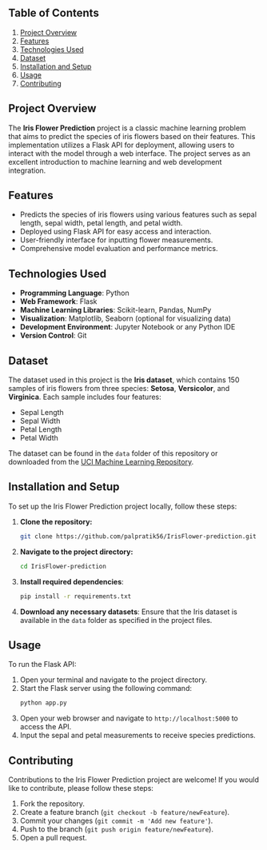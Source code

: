 ## Table of Contents
1. [Project Overview](#project-overview)
2. [Features](#features)
3. [Technologies Used](#technologies-used)
4. [Dataset](#dataset)
5. [Installation and Setup](#installation-and-setup)
6. [Usage](#usage)
7. [Contributing](#contributing)

## Project Overview

The **Iris Flower Prediction** project is a classic machine learning problem that aims to predict the species of iris flowers based on their features. This implementation utilizes a Flask API for deployment, allowing users to interact with the model through a web interface. The project serves as an excellent introduction to machine learning and web development integration.

## Features

- Predicts the species of iris flowers using various features such as sepal length, sepal width, petal length, and petal width.
- Deployed using Flask API for easy access and interaction.
- User-friendly interface for inputting flower measurements.
- Comprehensive model evaluation and performance metrics.

## Technologies Used

- **Programming Language**: Python
- **Web Framework**: Flask
- **Machine Learning Libraries**: Scikit-learn, Pandas, NumPy
- **Visualization**: Matplotlib, Seaborn (optional for visualizing data)
- **Development Environment**: Jupyter Notebook or any Python IDE
- **Version Control**: Git

## Dataset

The dataset used in this project is the **Iris dataset**, which contains 150 samples of iris flowers from three species: **Setosa**, **Versicolor**, and **Virginica**. Each sample includes four features:

- Sepal Length
- Sepal Width
- Petal Length
- Petal Width

The dataset can be found in the `data` folder of this repository or downloaded from the [UCI Machine Learning Repository](https://archive.ics.uci.edu/ml/datasets/iris).

## Installation and Setup

To set up the Iris Flower Prediction project locally, follow these steps:

1. **Clone the repository:**
    ```bash
    git clone https://github.com/palpratik56/IrisFlower-prediction.git
    ```

2. **Navigate to the project directory:**
    ```bash
    cd IrisFlower-prediction
    ```

3. **Install required dependencies**:
    ```bash
    pip install -r requirements.txt
    ```

4. **Download any necessary datasets**: Ensure that the Iris dataset is available in the `data` folder as specified in the project files.

## Usage

To run the Flask API:

1. Open your terminal and navigate to the project directory.
2. Start the Flask server using the following command:
    ```bash
    python app.py
    ```
3. Open your web browser and navigate to `http://localhost:5000` to access the API.
4. Input the sepal and petal measurements to receive species predictions.

## Contributing

Contributions to the Iris Flower Prediction project are welcome! If you would like to contribute, please follow these steps:

1. Fork the repository.
2. Create a feature branch (`git checkout -b feature/newFeature`).
3. Commit your changes (`git commit -m 'Add new feature'`).
4. Push to the branch (`git push origin feature/newFeature`).
5. Open a pull request.
